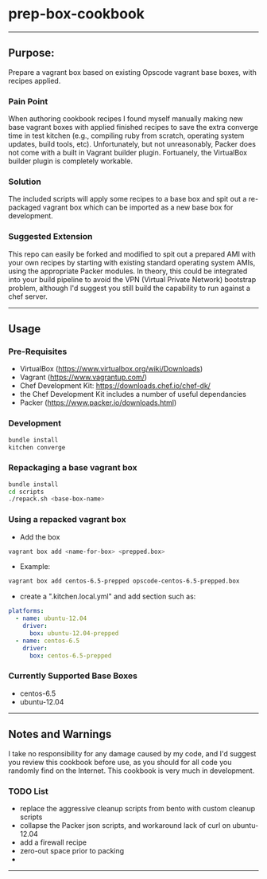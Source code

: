 # prep-box-cookbook

---
## Purpose:
Prepare a vagrant box based on existing Opscode vagrant base boxes, with recipes applied.

### Pain Point
When authoring cookbook recipes I found myself manually making new base vagrant boxes with applied finished recipes to save the extra converge time in test kitchen (e.g., compiling ruby from scratch, operating system updates, build tools, etc).  Unfortunately, but not unreasonably, Packer does not come with a built in Vagrant builder plugin.  Fortuanely, the VirtualBox builder plugin is completely workable.

### Solution
The included scripts will apply some recipes to a base box and spit out a re-packaged vagrant box which can be imported as a new base box for development.

### Suggested Extension
This repo can easily be forked and modified to spit out a prepared AMI with your own recipes by starting with existing standard operating system AMIs, using the appropriate Packer modules.  In theory, this could be integrated into your build pipeline to avoid the VPN (Virtual Private Network) bootstrap problem, although I'd suggest you still build the capability to run against a chef server.

---
## Usage

### Pre-Requisites
 - VirtualBox (https://www.virtualbox.org/wiki/Downloads)
 - Vagrant (https://www.vagrantup.com/)
 - Chef Development Kit: https://downloads.chef.io/chef-dk/
  - the Chef Development Kit includes a number of useful dependancies
 - Packer (https://www.packer.io/downloads.html)

### Development
```sh
bundle install
kitchen converge
```

### Repackaging a base vagrant box
```sh
bundle install
cd scripts
./repack.sh <base-box-name>
```

### Using a repacked vagrant box
 - Add the box

```sh
vagrant box add <name-for-box> <prepped.box>
```
- Example:

```sh
vagrant box add centos-6.5-prepped opscode-centos-6.5-prepped.box
```
 - create a ".kitchen.local.yml" and add section such as:

```yaml
platforms:
  - name: ubuntu-12.04
    driver:
      box: ubuntu-12.04-prepped
  - name: centos-6.5
    driver:
      box: centos-6.5-prepped
```

### Currently Supported Base Boxes
 - centos-6.5
 - ubuntu-12.04

---
## Notes and Warnings
I take no responsibility for any damage caused by my code, and I'd suggest you review this cookbook before use, as you should for all code you randomly find on the Internet. This cookbook is very much in development.


### TODO List
 - replace the aggressive cleanup scripts from bento with custom cleanup scripts
 - collapse the Packer json scripts, and workaround lack of curl on ubuntu-12.04
 - add a firewall recipe
 - zero-out space prior to packing
 - 

---
